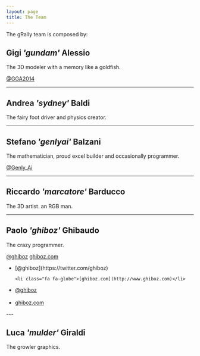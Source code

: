 ```yaml
---
layout: page
title: The Team
---
```


The gRally team is composed by:

## Gigi *'gundam'* Alessio
The 3D modeler with a memory like a goldfish.

<a class="fa fa-twitter" href="https://twitter.com/GGA2014" target="_blank">@GGA2014</a>

---

## Andrea *'sydney'* Baldi
The fairy foot driver and physics creator.

---

## Stefano *'genlyai'* Balzani
The mathematician, proud excel builder and occasionally programmer.

<a class="fa fa-twitter" href="https://twitter.com/Genly_Ai" target="_blank">@Genly_Ai</a>

---

## Riccardo *'marcatore'* Barducco
The 3D artist. an RGB man.

---

## Paolo *'ghiboz'* Ghibaudo
The crazy programmer.

<a class="fa fa-twitter" href="https://twitter.com/ghiboz" target="_blank">@ghiboz</a>
<a class="fa fa-globe" href="http://www.ghiboz.com" target="_blank">ghiboz.com</a>

<ul>
    <li class="fa fa-twitter">[@ghiboz](https://twitter.com/ghiboz)</li>

    <li class="fa fa-globe">[ghiboz.com](http://www.ghiboz.com)</li>
</ul>


<ul>
    <li class="fa fa-twitter"><a href="https://twitter.com/ghiboz" target="_blank">@ghiboz</a></li></br>
    <li class="fa fa-globe"><a href="http://www.ghiboz.com" target="_blank">ghiboz.com</a></li>
</ul>
---

## Luca *'mulder'* Giraldi
The growler graphics.
